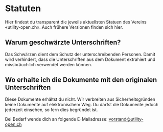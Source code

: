 # Statuten
Hier findest du transparent die jeweils aktuellsten Statuen des Vereins «utility-open.ch». Auch frühere Versionen finden sich hier.

## Warum geschwärzte Unterschriften?
Das Schwärzen dient dem Schutz der unterschreibenden Personen. Damit wird verhindert, dass die Unterschriften aus dem Dokument extrahiert und missbräuchlich verwendet werden können.

## Wo erhalte ich die Dokumente mit den originalen Unterschriften
Diese Dokumente erhältst du nicht. Wir verbreiten aus Sicherheitsgründen keine Dokumente auf elektronischem Weg. Du darfst die Dokumente jedoch jederzeit einsehen, so fern dies begründet ist.

Bei Bedarf wende dich an folgende E-Mailadresse:
vorstand@utility-open.ch
